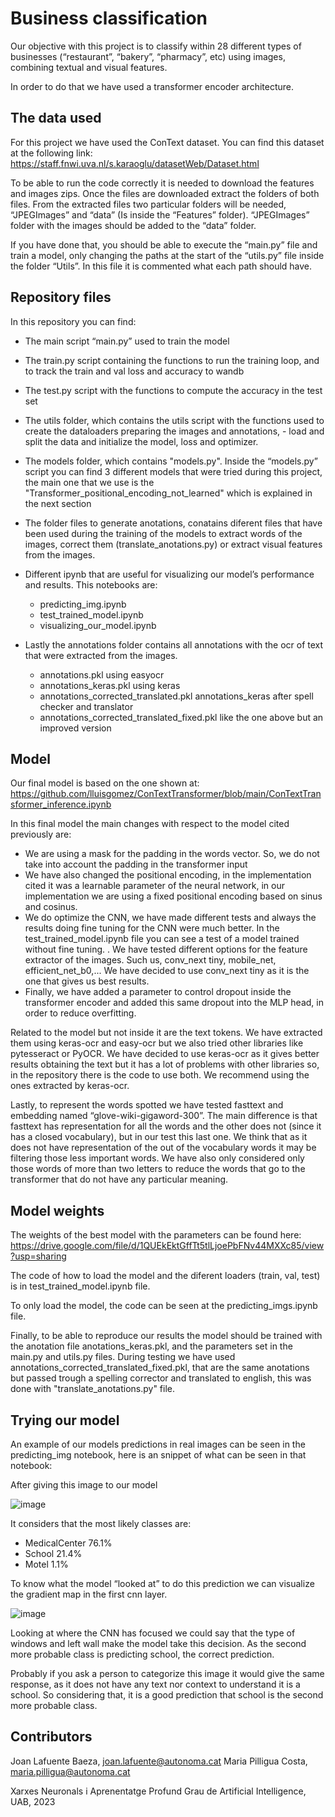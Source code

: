 # Business classification
Our objective with this project is to classify within 28 different types of businesses (“restaurant”, “bakery”, “pharmacy”, etc) using images, combining textual and visual features. 


In order to do that we have used a transformer encoder architecture.


## The data used
For this project we have used the ConText dataset. You can find this dataset at the following link: https://staff.fnwi.uva.nl/s.karaoglu/datasetWeb/Dataset.html


To be able to run the code correctly it is needed to download the features and images zips. Once the files are downloaded extract the folders of both files. From the extracted files two particular folders will be needed, “JPEGImages” and “data” (Is inside the “Features” folder). “JPEGImages” folder with the images should be added to the “data” folder. 


If you have done that, you should be able to execute the “main.py” file and train a model, only changing the paths at the start of the “utils.py” file inside the folder “Utils”. In this file it is commented what each path should have. 


## Repository files 
In this repository you can find: 
- The main script “main.py” used to train the model
- The train.py script containing the functions to run the training loop, and to track the train and val loss and accuracy to wandb
- The test.py script with the functions to compute the accuracy in the test set
- The utils folder, which contains the utils script with the functions used to create the dataloaders preparing the images and annotations, - load and split the data and initialize the model, loss and optimizer. 
- The models folder, which contains "models.py". Inside the “models.py” script you can find 3 different models that were tried during this project, the main one that we use is the "Transformer_positional_encoding_not_learned" which is explained in the next section
- The folder files to generate anotations, conatains diferent files that have been used during the training of the models to extract words of the images, correct them (translate_anotations.py) or extract visual features from the images.
- Different ipynb that are useful for visualizing our model’s performance and results. This notebooks are:
   - predicting_img.ipynb
   - test_trained_model.ipynb
   - visualizing_our_model.ipynb

- Lastly the annotations folder contains all annotations with the ocr of text that were extracted from the images.
   - annotations.pkl using easyocr
   - annotations_keras.pkl using keras
   - annotations_corrected_translated.pkl annotations_keras after spell checker and translator
   - annotations_corrected_translated_fixed.pkl like the one above but an improved version  
 




## Model
Our final model is based on the one shown at: https://github.com/lluisgomez/ConTextTransformer/blob/main/ConTextTransformer_inference.ipynb 

In this final model the main changes with respect to the model cited previously are:
- We are using a mask for the padding in the words vector. So, we do not take into account the padding in the transformer input
- We have also changed the positional encoding, in the implementation cited it was a learnable parameter of the neural network, in our implementation we are using a fixed positional encoding based on sinus and cosinus.
- We do optimize the CNN, we have made different tests and always the results doing fine tuning for the CNN were much better. In the test_trained_model.ipynb file you can see a test of a model trained without fine tuning.
. We have tested different options for the feature extractor of the images. Such us, conv_next tiny, mobile_net, efficient_net_b0,... We have decided to use conv_next tiny as it is the one that gives us best results.
- Finally, we have added a parameter to control dropout inside the transformer encoder and added this same dropout into the MLP head, in order to reduce overfitting.


Related to the model but not inside it are the text tokens. We have extracted them using keras-ocr and easy-ocr but we also tried other libraries like pytesseract or PyOCR. We have decided to use keras-ocr as it gives better results obtaining the text but it has a lot of problems with other libraries so, in the repository there is the code to use both. We recommend using the ones extracted by keras-ocr.


Lastly, to represent the words spotted we have tested fasttext and embedding named “glove-wiki-gigaword-300”. The main difference is that fasttext has representation for all the words and the other does not (since it has a closed vocabulary), but in our test this last one. We think that as it does not have representation of the out of the vocabulary words it may be filtering those less important words. We have also only considered only those words of more than two letters to reduce the words that go to the transformer that do not have any particular meaning. 

## Model weights
The weights of the best model with the parameters can be found here: https://drive.google.com/file/d/1QUEkEktGffTt5tlLjoePbFNv44MXXc85/view?usp=sharing

The code of how to load the model and the diferent loaders (train, val, test) is in test_trained_model.ipynb file. 

To only load the model, the code can be seen at the predicting_imgs.ipynb file.

Finally, to be able to reproduce our results the model should be trained with the anotation file anotations_keras.pkl, and the parameters set in the main.py and utils.py files. During testing we have used annotations_corrected_translated_fixed.pkl, that are the same anotations but passed trough a spelling corrector and translated to english, this was done with "translate_anotations.py" file.





## Trying our model
An example of our models predictions in real images can be seen in the predicting_img notebook, here is an snippet of what can be seen in that notebook: 


After giving this image to our model

![image](https://github.com/DCC-UAB/dlnn-project_ia-group_15/assets/28900735/84619f11-4a23-4c41-8e27-a7da109ff65c)

It considers that the most likely classes are: 
- MedicalCenter 76.1%
- School 21.4%
- Motel 1.1%


To know what the model “looked at” to do this prediction we can visualize the gradient map in the first cnn layer.

![image](https://github.com/DCC-UAB/dlnn-project_ia-group_15/assets/28900735/e47d8f94-7567-4d3e-bdd4-91e5cd130547)

Looking at where the CNN has focused we could say that the type of windows and left wall make the model take this decision. As the second more probable class is predicting school, the correct prediction. 


Probably if you ask a person to categorize this image it would give the same response, as it does not have any text nor context to understand it is a school. So considering that, it is a good prediction that school is the second more probable class.











## Contributors
Joan Lafuente Baeza, joan.lafuente@autonoma.cat
Maria Pilligua Costa, maria.pilligua@autonoma.cat


Xarxes Neuronals i Aprenentatge Profund
Grau de Artificial Intelligence,
UAB, 2023



